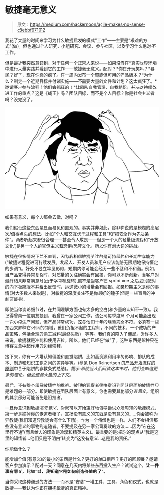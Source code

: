 # 敏捷毫无意义

> 原文：<https://medium.com/hackernoon/agile-makes-no-sense-c8ebbf971012>

我花了大量的时间来学习为什么敏捷启发的模式“工作”——主要是“艰难的方式”(做)，但也通过个人研究、小组研究、会议、参与社区，以及学习什么绝对*不*工作。

但是最近我突然意识到，对于任何一个正常人来说——如果没有在*真实世界环境中进行大量实践并看到它的工作——敏捷毫无意义。配对？*你在开玩笑吗？*暴民？好了，现在你真的疯了。在一周内发布一个蹩脚但可用的产品版本？*为什么？制定一个近期目标并付诸实施——不需要大量的文件和计划？这太疯狂了。*邀请客户参与流程？他们会抓狂的！*让团队自我管理、自我组织，并决定持续改进工作的重点？这是《蝇王》吗？团队目标，而不是个人目标？你是社会主义者吗？没完没了。

![](img/2d2a79164ee1408614e5b394902c086e.png)

如果有意义，每个人都会去做，对吗？

我们假设这些东西是显而易见和直观的。事实并非如此，除非你说的是模糊的高层次/值得点头的想法。比如“个人和交互优于过程和工具”和“把安全作为先决条件”。两者听起来都很合理——甚至令人敬畏——但是一个人的轻量级流程和“开放文化”,是另一个人的官僚主义和恐惧/恐吓文化。所以你有滑大词的挑战。

敏捷在很多情况下并不直观，因为我相信敏捷关注的是可持续性和长期生存能力(“敏捷过程促进可持续发展。发起人、开发人员和用户应该能够无限期地保持恒定的步调”)。好处不是立竿见影的，短期内你可能会经历一些不适和不和谐。例如，当产品变得异常复杂时，对质量的关注确实会有回报，你可以不断创新。当客户对最终结果非常满意时(由于学习和旋转),而不是当客户在 sprint one 之后尝试配对的向下极简版本并给出反馈时，运送微小的增量会有回报。如果短期主义是你的事情(对大多数人来说是)，对敏捷的深度关注不是你最好的锤子(但是一些盲目的冲刺可能是)。

即使当你谈论细节时，在共同理解方面也有太多的空白(和少量的认知不一致)。我记得曾向一位朋友提到，我曾在一家公司工作，该公司每季度/6 个月可能会出现一次小的生产问题，但产品非常成功。这与他们十年的经验完全不符。必须有一些东西来解释它:不同的领域，他们负担不起的工程师，不同的技术，一个成功的产品策略，包括合理的偷工减料(最终失败)，等等。我们真的陷入了僵局。对许多人来说，敏捷就是冲刺和使用吉拉。所以，他们已经在“做”了。这种东西是某种只在博客文章中起作用的边缘崇拜。

接下来，你有一大堆认知偏差和直觉陷阱，比如高资源利用率的影响、排队的成本、制造和知识工作之间的差异等等。(参见 Don Reinertsen 的[产品开发流程的原则](https://www.amazon.com/dp/B007TKU0O0/ref=dp-kindle-redirect?_encoding=UTF8&btkr=1)中关于陷阱的非教条式总结)。*提示:即使当人们阅读这本书时，他们会知道更多的理论，但会遗漏大量的上下文。*

最后，还有整个组织敏捷性的挑战。敏锐的观察者很快意识到团队层面的敏捷性只是难题的一部分。即使敏捷在团队层面上有意义，你也需要其他部分*有意义*。组织的其余部分可能首先是阻挡者。

一旦你意识到敏捷*毫无意义*，你就可以开始更好地倡导尝试众所周知的敏捷模式。第一步是摘掉你的传道者帽子。宣扬没有意义的东西是没有意义的……你会被称为异教徒(我们知道异教徒会有什么下场)。作为一个侍僧也是一样。人们不会相信那些没有意义的事物的追随者。不要提及在另一家公司奏效的方法……因为“它在这里行不通”(而且给人的印象是冷漠和精英主义)。最重要的是:把你的观点从“我是这里的知情者…他们只是不明白”转变为“这没有意义…这是我的责任。”

你能做什么？

能增加价值(有意义)的最小的东西是什么？更好的单口相声？更好的回顾展？邀请客户参加演示？配对一天？同意在几天内将某些东西投入生产？试试这个。**让一件事有意义，比如“哇，我知道它是如何创造价值的了”。**

当你采取这种谦逊的方法——而不是“安装”一堆工件、工具、角色和仪式，也就是敏捷——我认为你正在拥抱敏捷的真正精神。